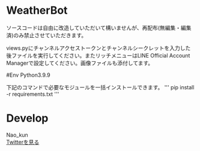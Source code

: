 # WeatherBot

ソースコードは自由に改造していただいて構いませんが、再配布(無編集・編集済)のみ禁止させていただきます。  
  
views.pyにチャンネルアクセストークンとチャンネルシークレットを入力した後ファイルを実行してください。またリッチメニューはLINE Official Account Managerで設定してください。画像ファイルも添付してます。  

#Env
Python3.9.9  
  
下記のコマンドで必要なモジュールを一括インストールできます。
'''
pip install -r requirements.txt
'''

# Develop

Nao_kun  
[Twitterを見る](https://twitter.com/nao_consulting)

